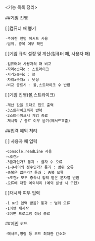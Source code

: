 <기능 목록 정리>

##게임 진행 

[ ]컴퓨터 패 뽑기

    -주어진 랜덤 메서드 사용
    -범위, 중복 여부 확인

[ ]게임 규칙 설정 및 계산(컴퓨터 패, 사용자 패)

    -컴퓨터와 사용자의 패 비교
    -자리o숫자o : 스트라이크
    -자리x숫자o : 볼
    -자리x숫자x : 낫싱
    -비교 종료시 : 볼,스트라이크 수 반환

[ ]게임 진행(볼,스트라이크)

    -계산 값을 토대로 힌트 출력
    -3스트라이크까지 반복
    -3스트라이크시 게임 종료 
    -재시작 / 종료 여부 묻기(메서드호출)

##입력 예외 처리

[ ] 사용자 패 입력

    -Console.readLine 사용
    -<조건>
    -3글자인가? 통과 : 글자 수 오류
    -1~9사이의 정수인가? 통과 : 범위 오류
    -중복은 없는가? 통과 : 중복 오류
    -<조건> 모두 충족시 입력 받은 문자열 반환
    -오류에 대한 예외처리 (예외 발생 시 구현)

[  ]재시작 여부 입력

    -1 or2 입력 받음? 통과 : 범위 오류
    -1이면 재시작
    -2이면 프로그램 정상 종료

##메인 코드

    -메서드,명령 등 코드 최대한 간소화
